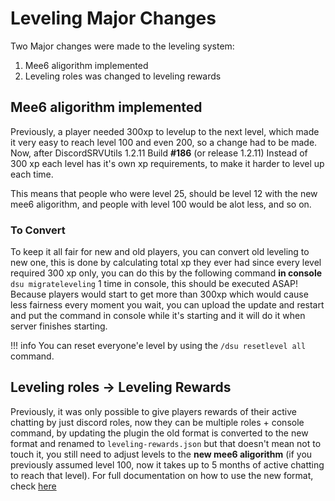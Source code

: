 # Leveling Major Changes

Two Major changes were made to the leveling system: 

1. Mee6 aligorithm implemented
2. Leveling roles was changed to leveling rewards


## Mee6 aligorithm implemented

Previously, a player needed 300xp to levelup to the next level, which made it very easy to reach level 100 and even 200, so a change had to be made. Now, after DiscordSRVUtils 1.2.11 Build **#186** (or release 1.2.11) Instead of 300 xp each level has it's own xp requirements, to make it harder to level up each time.

This means that people who were level 25, should be level 12 with the new mee6 aligorithm, and people with level 100 would be alot less, and so on.

### To Convert
To keep it all fair for new and old players, you can convert old leveling to new one, this is done by calculating total xp they ever had since every level required 300 xp only, you can do this by the following command **in console** `dsu migrateleveling` 1 time in console, this should be executed ASAP! Because players would start to get more than 300xp which would cause less fairness every moment you wait, you can upload the update and restart and put the command in console while it's starting and it will do it when server finishes starting.

!!! info
    You can reset everyone'e level by using the `/dsu resetlevel all` command.

## Leveling roles -> Leveling Rewards

Previously, it was only possible to give players rewards of their active chatting by just discord roles, now they can be multiple roles + console command, by updating the plugin the old format is converted to the new format and renamed to `leveling-rewards.json` but that doesn't mean not to touch it, you still need to adjust levels to the **new mee6 aligorithm** (if you previously assumed level 100, now it takes up to 5 months of active chatting to reach that level). For full documentation on how to use the new format, check [here](leveling-rewards.md)


